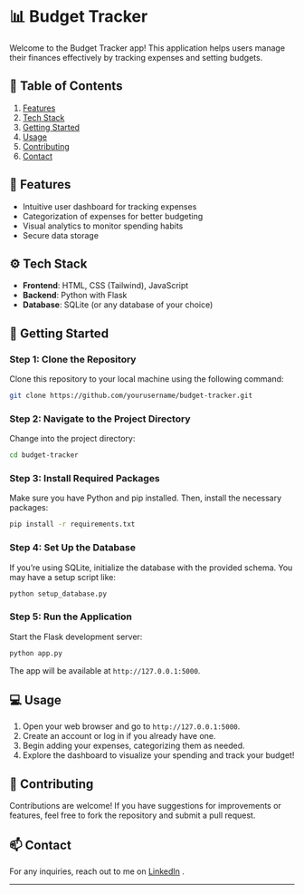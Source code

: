 

# 📊 Budget Tracker

Welcome to the Budget Tracker app! This application helps users manage their finances effectively by tracking expenses and setting budgets. 

## 📜 Table of Contents
1. [Features](#features)
2. [Tech Stack](#tech-stack)
3. [Getting Started](#getting-started)
4. [Usage](#usage)
5. [Contributing](#contributing)
6. [Contact](#contact)

## 🌟 Features
- Intuitive user dashboard for tracking expenses
- Categorization of expenses for better budgeting
- Visual analytics to monitor spending habits
- Secure data storage

## ⚙️ Tech Stack
- **Frontend**: HTML, CSS (Tailwind), JavaScript
- **Backend**: Python with Flask
- **Database**: SQLite (or any database of your choice)

## 🚀 Getting Started

### Step 1: Clone the Repository
Clone this repository to your local machine using the following command:
```bash
git clone https://github.com/yourusername/budget-tracker.git
```

### Step 2: Navigate to the Project Directory
Change into the project directory:
```bash
cd budget-tracker
```

### Step 3: Install Required Packages
Make sure you have Python and pip installed. Then, install the necessary packages:
```bash
pip install -r requirements.txt
```

### Step 4: Set Up the Database
If you’re using SQLite, initialize the database with the provided schema. You may have a setup script like:
```bash
python setup_database.py
```

### Step 5: Run the Application
Start the Flask development server:
```bash
python app.py
```
The app will be available at `http://127.0.0.1:5000`.

## 💻 Usage
1. Open your web browser and go to `http://127.0.0.1:5000`.
2. Create an account or log in if you already have one.
3. Begin adding your expenses, categorizing them as needed.
4. Explore the dashboard to visualize your spending and track your budget!

## 🤝 Contributing
Contributions are welcome! If you have suggestions for improvements or features, feel free to fork the repository and submit a pull request.

## 📫 Contact
For any inquiries, reach out to me on [LinkedIn](https://www.linkedin.com/in/ankesh-kumar-183763328?utm_source=share&utm_campaign=share_via&utm_content=profile&utm_medium=ios_app) .

---


